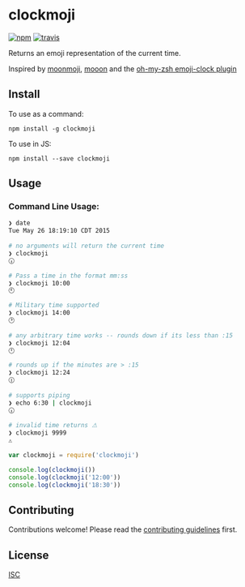 # clockmoji

[![npm][npm-image]][npm-url]
[![travis][travis-image]][travis-url]

[npm-image]: https://img.shields.io/npm/v/clockmoji.svg?style=flat-square
[npm-url]: https://www.npmjs.com/package/clockmoji
[travis-image]: https://img.shields.io/travis/flet/clockmoji.svg?style=flat-square
[travis-url]: https://travis-ci.org/flet/clockmoji

Returns an emoji representation of the current time.

Inspired by [moonmoji](https://www.npmjs.com/package/moonmoji), [mooon](https://github.com/bcomnes/mooon) and the [oh-my-zsh emoji-clock plugin](https://github.com/robbyrussell/oh-my-zsh/blob/master/plugins/emoji-clock/emoji-clock.plugin.zsh)

## Install

To use as a command:
```
npm install -g clockmoji
```

To use in JS:
```
npm install --save clockmoji
```

## Usage

### Command Line Usage:

```bash
❯ date
Tue May 26 18:19:10 CDT 2015
                
# no arguments will return the current time                                                                
❯ clockmoji
🕡

# Pass a time in the format mm:ss                                                         
❯ clockmoji 10:00
🕙

# Military time supported                                                         
❯ clockmoji 14:00
🕑
                        
# any arbitrary time works -- rounds down if its less than :15                                                        
❯ clockmoji 12:04
🕛

# rounds up if the minutes are > :15                                                                 
❯ clockmoji 12:24
🕧
                           
# supports piping                                             
❯ echo 6:30 | clockmoji
🕡
                                                                                               
# invalid time returns ⚠                                                            
❯ clockmoji 9999 
⚠
```

```js
var clockmoji = require('clockmoji')

console.log(clockmoji())
console.log(clockmoji('12:00'))
console.log(clockmoji('18:30'))
```

## Contributing

Contributions welcome! Please read the [contributing guidelines](CONTRIBUTING.md) first.

## License

[ISC](LICENSE.md)
